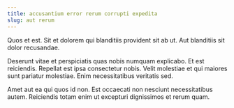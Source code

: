 ```yaml
---
title: accusantium error rerum corrupti expedita
slug: aut rerum
---
```


Quos et est. Sit et dolorem qui blanditiis provident sit ab ut. Aut blanditiis sit dolor recusandae.

Deserunt vitae et perspiciatis quas nobis numquam explicabo. Et est reiciendis. Repellat est ipsa consectetur nobis. Velit molestiae et qui maiores sunt pariatur molestiae. Enim necessitatibus veritatis sed.

Amet aut ea qui quos id non. Est occaecati non nesciunt necessitatibus autem. Reiciendis totam enim ut excepturi dignissimos et rerum quam.

